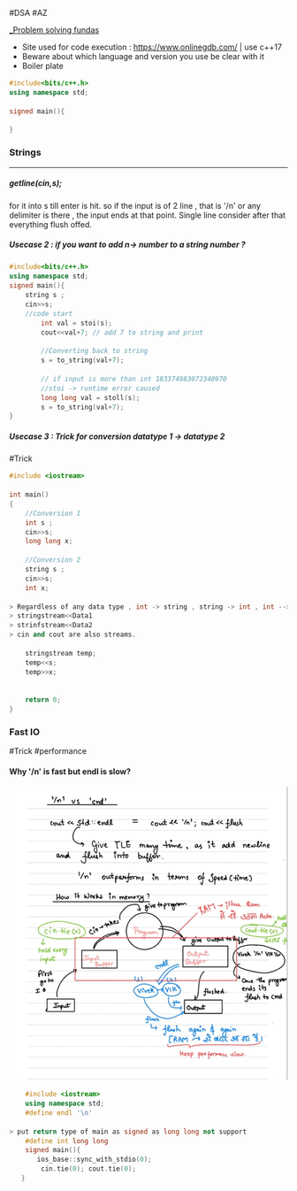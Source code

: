 #DSA #AZ 

[_Problem solving fundas](_pdf/_Problem%20solving%20fundas.pdf)

- Site used for code execution : https://www.onlinegdb.com/ | use c++17
- Beware about which language and version you use be clear with it
- Boiler plate 
```cpp
#include<bits/c++.h>
using namespace std;

signed main(){

}
```

### Strings
-------------
##### getline(cin,s);

for it into s till enter is hit. so if the input is of 2 line , that is '/n' or any delimiter is there , the input ends at that point. Single line consider after that everything flush offed.
		

##### Usecase 2 : if you want to add n-> number to a string number ?
```cpp
#include<bits/c++.h>
using namespace std;
signed main(){
	string s ;
	cin>>s; 
	//code start
		int val = stoi(s);
		cout<<val+7; // add 7 to string and print
		
		//Converting back to string
		s = to_string(val+7);
	
		// if input is more than int 183374983072340970
		//stoi -> runtime error caused
		long long val = stoll(s);
		s = to_string(val+7);
}
```


##### Usecase 3 :  Trick for conversion  datatype 1 -> datatype 2 
#Trick 
```cpp
#include <iostream>

int main()
{
    //Conversion 1
    int s ;
    cin>>s;
    long long x;
    
    //Conversion 2 
    string s ;
    cin>>s;
    int x;

> Regardless of any data type , int -> string , string -> int , int --> long long We can just convert source data into stringstream , and assign that to destination data 
> stringstream<<Data1
> strinfstream<<Data2 
> cin and cout are also streams.

    stringstream temp;
    temp<<s;
    temp>>x;
    

    return 0;
}
```


### Fast IO
#Trick #performance 

 #### Why '/n' is fast but endl is slow?
![Pasted image 20241216072201](_images/Pasted%20image%2020241216072201.jpg)
 ```cpp
	 #include <iostream>
	 using namespace std;
	 #define endl '\n'
	 
> put return type of main as signed as long long not support
	 #define int long long 
	 signed main(){
		ios_base::sync_with_stdio(0);
		 cin.tie(0); cout.tie(0);	
	}
	 
```
 	  



